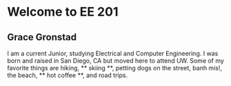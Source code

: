 # Welcome to EE 201

## Grace Gronstad
I am a current Junior, studying Electrical and Computer Engineering. I was born and raised in San Diego, CA but moved here to attend UW.
Some of my favorite things are hiking, ** skiing **, petting dogs on the street, banh mis!, the beach, ** hot coffee **, and road trips.

